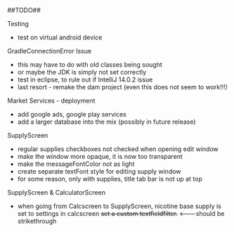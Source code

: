 ##TODO##

Testing

* test on virtual android device


GradleConnectionError Issue

* this may have to do with old classes being sought
* or maybe the JDK is simply not set correctly
* test in eclipse, to rule out if IntelliJ 14.0.2 issue
* last resort - remake the dam project (even this does not seem to work!!!)

Market Services - deployment

- add google ads, google play services
- add a larger database into the mix (possibly in future release)

SupplyScreen

* regular supplies checkboxes not checked when opening edit window
* make the window more opaque, it is now too transparent
* make the messageFontColor not as light
* create separate textFont style for editing supply window
* for some reason, only with supplies, title tab bar is not up at top

SupplyScreen & CalculatorScreen

* when going from Calcscreen to SupplyScreen, nicotine base supply is set to settings in calcscreen
~~set a custom textfieldfilter.~~ <---should be strikethrough
